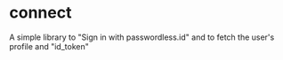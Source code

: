 # connect
A simple library to "Sign in with passwordless.id" and to fetch the user's profile and "id_token"
